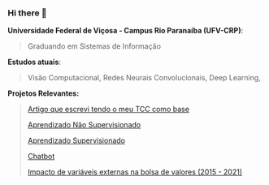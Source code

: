 ### Hi there 👋

**Universidade Federal de Viçosa - Campus Rio Paranaíba (UFV-CRP)**:
> Graduando em Sistemas de Informação

**Estudos atuais**:
> Visão Computacional, 
> Redes Neurais Convolucionais, 
> Deep Learning, 


**Projetos Relevantes:**
> [Artigo que escrevi tendo o meu TCC como base](https://sol.sbc.org.br/index.php/wvc/article/view/13489)
>
> [Aprendizado Não Supervisionado](https://github.com/erikldr/AprendizadoNaoSupervisionado)
> 
> [Aprendizado Supervisionado](https://github.com/erikldr/AprendizadoSupervisionado)
> 
> [Chatbot](https://github.com/erikldr/chatbot-bsc-chain)
> 
> [Impacto de variáveis externas na bolsa de valores (2015 - 2021)](https://github.com/erikldr/Impacto-de-variaveis-externas-na-bolsa-de-valores-2015-a-2021-)






